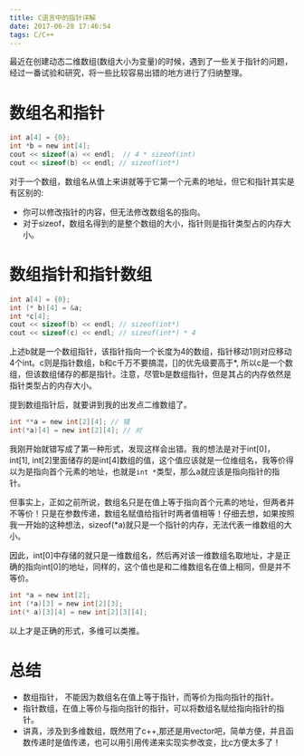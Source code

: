 ```yaml
---
title: C语言中的指针详解
date: 2017-06-28 17:46:54
tags: C/C++
---
```


最近在创建动态二维数组(数组大小为变量)的时候，遇到了一些关于指针的问题，经过一番试验和研究，将一些比较容易出错的地方进行了归纳整理。

# 数组名和指针
```c
int a[4] = {0};
int *b = new int[4];
cout << sizeof(a) << endl;  // 4 * sizeof(int)
cout << sizeof(b) << endl; // sizeof(int*)
```
<!-- more -->
对于一个数组，数组名从值上来讲就等于它第一个元素的地址，但它和指针其实是有区别的:

- 你可以修改指针的内容，但无法修改数组名的指向。
- 对于sizeof，数组名得到的是整个数组的大小，指针则是指针类型占的内存大小。

# 数组指针和指针数组
```c
int a[4] = {0};
int (* b)[4] = &a;
int *c[4];
cout << sizeof(b) << endl; // sizeof(int*)
cout << sizeof(c) << endl; // sizeof(int*) * 4
```
上述b就是一个数组指针，该指针指向一个长度为4的数组，指针移动1则对应移动4个int。c则是指针数组，b和c千万不要搞混，[]的优先级要高于\*, 所以c是一个数组，但该数组储存的都是指针。注意，尽管b是数组指针，但是其占的内存依然是指针类型占的内存大小。

 
提到数组指针后，就要讲到我的出发点二维数组了。
```c
int **a = new int[2][4]; // 错
int(*a)[4] = new int[2][4]; // 对
```
我刚开始就错写成了第一种形式，发现这样会出错。我的想法是对于int[0]，int[1], int[2]里面储存的是int[4]数组的值，这个值应该就是一位维组名，我等价得以为是指向首个元素的地址，也就是``int *``类型，那么a就应该是指向指针的指针。

但事实上，正如之前所说，数组名只是在值上等于指向首个元素的地址，但两者并不等价！只是在参数传递，数组名赋值给指针时两者值相等！仔细去想，如果按照我一开始的这种想法，sizeof(\*a)就只是一个指针的内存，无法代表一维数组的大小。

因此，int[0]中存储的就只是一维数组名，然后再对该一维数组名取地址，才是正确的指向int[0]的地址，同样的，这个值也是和二维数组名在值上相同，但是并不等价。

```c
int *a = new int[2];
int (*a)[3] = new int[2][3];
int(* a)[3][4] = new int[2][3][4];
```
以上才是正确的形式，多维可以类推。

# 总结
- 数组指针， 不能因为数组名在值上等于指针，而等价为指向指针的指针。
- 指针数组，在值上等价与指向指针的指针，可以将数组名赋给指向指针的指针。
- 讲真，涉及到多维数组，既然用了c++,那还是用vector吧，简单方便，并且函数传递时是值传递，也可以用引用传递来实现实参改变，比c方便太多了！


